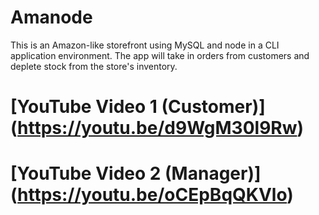 # Amanode
This is an Amazon-like storefront using MySQL and node in a CLI application environment. The app will take 
in orders from customers and deplete stock from the store's inventory.

# [YouTube Video 1 (Customer)] (https://youtu.be/d9WgM30l9Rw)
# [YouTube Video 2 (Manager)] (https://youtu.be/oCEpBqQKVlo)
